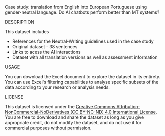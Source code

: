 Case study: translation from English into European Portuguese using gender-neutral language. Do AI chatbots perform better than MT systems?

DESCRIPTION

This dataset includes
- References for the Neutral-Writing guidelines used in the case study
- Original dataset - 38 sentences
- Links to acess the AI interactions
- Dataset with all translation versions as well as assessment information

USAGE

You can download the Excel document to explore the dataset in its entirety. You can use Excel's filtering capabilities to analyse specific subsets of the data according to your research or analysis needs.

LICENSE

This dataset is licensed under the [Creative Commons Attribution-NonCommercial-NoDerivatives (CC BY-NC-ND) 4.0 International License](https://creativecommons.org/licenses/by-nc-nd/4.0/). You are free to download and share the dataset as long as you give appropriate credit, do not modify the dataset, and do not use it for commercial purposes without permission.
